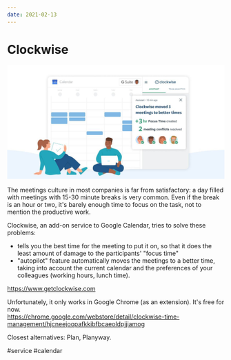 ```yaml
---
date: 2021-02-13
---
```


# Clockwise

![Clockwise promo](clockwise.jpeg "Clockwise promo")

The meetings culture in most companies is far from satisfactory: a day filled with meetings with 15-30 minute breaks is very common. Even if the break is an hour or two, it's barely enough time to focus on the task, not to mention the productive work.

Clockwise, an add-on service to Google Calendar, tries to solve these problems:

- tells you the best time for the meeting to put it on, so that it does the least amount of damage to the participants' "focus time"
- "autopilot" feature automatically moves the meetings to a better time, taking into account the current calendar and the preferences of your colleagues (working hours, lunch time).

https://www.getclockwise.com

Unfortunately, it only works in Google Chrome (as an extension). It's free for now.  
https://chrome.google.com/webstore/detail/clockwise-time-management/hjcneejoopafkkibfbcaeoldpjjiamog

Closest alternatives: Plan, Planyway.

#service #calendar
